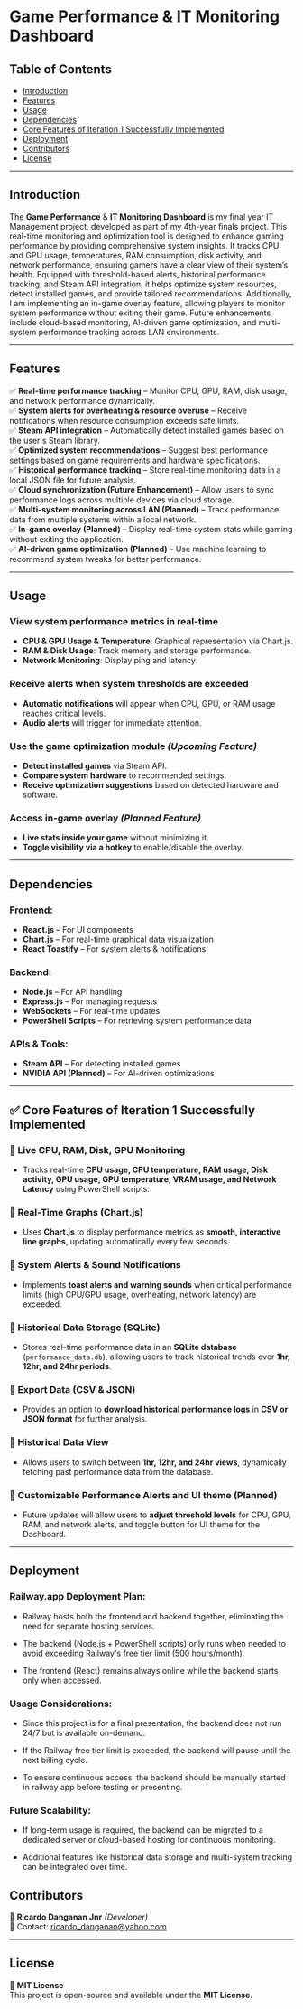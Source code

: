 # Game Performance & IT Monitoring Dashboard

## Table of Contents

- [Introduction](#introduction)
- [Features](#features)
- [Usage](#usage)
- [Dependencies](#dependencies)
- [Core Features of Iteration 1 Successfully Implemented](#-core-features-of-iteration-1-successfully-implemented)
- [Deployment](#Deployment)
- [Contributors](#contributors)
- [License](#license)

---

## Introduction

The **Game Performance** & **IT Monitoring Dashboard** is my final year IT Management project, developed as part of my 4th-year finals project. This real-time monitoring and optimization tool is designed to enhance gaming performance by providing comprehensive system insights. It tracks CPU and GPU usage, temperatures, RAM consumption, disk activity, and network performance, ensuring gamers have a clear view of their system’s health. Equipped with threshold-based alerts, historical performance tracking, and Steam API integration, it helps optimize system resources, detect installed games, and provide tailored recommendations. Additionally, I am implementing an in-game overlay feature, allowing players to monitor system performance without exiting their game. Future enhancements include cloud-based monitoring, AI-driven game optimization, and multi-system performance tracking across LAN environments.

---

## Features

✅ **Real-time performance tracking** – Monitor CPU, GPU, RAM, disk usage, and network performance dynamically.  
✅ **System alerts for overheating & resource overuse** – Receive notifications when resource consumption exceeds safe limits.  
✅ **Steam API integration** – Automatically detect installed games based on the user's Steam library.  
✅ **Optimized system recommendations** – Suggest best performance settings based on game requirements and hardware specifications.  
✅ **Historical performance tracking** – Store real-time monitoring data in a local JSON file for future analysis.  
✅ **Cloud synchronization (Future Enhancement)** – Allow users to sync performance logs across multiple devices via cloud storage.  
✅ **Multi-system monitoring across LAN (Planned)** – Track performance data from multiple systems within a local network.  
✅ **In-game overlay (Planned)** – Display real-time system stats while gaming without exiting the application.  
✅ **AI-driven game optimization (Planned)** – Use machine learning to recommend system tweaks for better performance.  

---

## Usage

### View system performance metrics in real-time
- **CPU & GPU Usage & Temperature**: Graphical representation via Chart.js.
- **RAM & Disk Usage**: Track memory and storage performance.
- **Network Monitoring**: Display ping and latency.

### Receive alerts when system thresholds are exceeded
- **Automatic notifications** will appear when CPU, GPU, or RAM usage reaches critical levels.
- **Audio alerts** will trigger for immediate attention.

### Use the game optimization module *(Upcoming Feature)*
- **Detect installed games** via Steam API.
- **Compare system hardware** to recommended settings.
- **Receive optimization suggestions** based on detected hardware and software.

### Access in-game overlay *(Planned Feature)*
- **Live stats inside your game** without minimizing it.
- **Toggle visibility via a hotkey** to enable/disable the overlay.

---

## Dependencies

### Frontend:
- **React.js** – For UI components
- **Chart.js** – For real-time graphical data visualization
- **React Toastify** – For system alerts & notifications

### Backend:
- **Node.js** – For API handling
- **Express.js** – For managing requests
- **WebSockets** – For real-time updates
- **PowerShell Scripts** – For retrieving system performance data

### APIs & Tools:
- **Steam API** – For detecting installed games
- **NVIDIA API (Planned)** – For AI-driven optimizations 

---

## ✅ Core Features of Iteration 1 Successfully Implemented

### 🔹 Live CPU, RAM, Disk, GPU Monitoring
- Tracks real-time **CPU usage, CPU temperature, RAM usage, Disk activity, GPU usage, GPU temperature, VRAM usage, and Network Latency** using PowerShell scripts.

### 🔹 Real-Time Graphs (Chart.js)
- Uses **Chart.js** to display performance metrics as **smooth, interactive line graphs**, updating automatically every few seconds.

### 🔹 System Alerts & Sound Notifications
- Implements **toast alerts and warning sounds** when critical performance limits (high CPU/GPU usage, overheating, network latency) are exceeded.

### 🔹 Historical Data Storage (SQLite)
- Stores real-time performance data in an **SQLite database** (`performance_data.db`), allowing users to track historical trends over **1hr, 12hr, and 24hr periods**.

### 🔹 Export Data (CSV & JSON)
- Provides an option to **download historical performance logs** in **CSV or JSON format** for further analysis.

### 🔹 Historical Data View
- Allows users to switch between **1hr, 12hr, and 24hr views**, dynamically fetching past performance data from the database.

### 🔹 Customizable Performance Alerts and UI theme (Planned)
- Future updates will allow users to **adjust threshold levels** for CPU, GPU, RAM, and network alerts, and toggle button for UI theme for the Dashboard.

---

## Deployment

### Railway.app Deployment Plan:

- Railway hosts both the frontend and backend together, eliminating the need for separate hosting services.

- The backend (Node.js + PowerShell scripts) only runs when needed to avoid exceeding Railway's free tier limit (500 hours/month).

- The frontend (React) remains always online while the backend starts only when accessed.

### Usage Considerations:

- Since this project is for a final presentation, the backend does not run 24/7 but is available on-demand.

- If the Railway free tier limit is exceeded, the backend will pause until the next billing cycle.

- To ensure continuous access, the backend should be manually started in railway app before testing or presenting.

### Future Scalability:

- If long-term usage is required, the backend can be migrated to a dedicated server or cloud-based hosting for continuous monitoring.

- Additional features like historical data storage and multi-system tracking can be integrated over time.


## Contributors

👤 **Ricardo Danganan Jnr** *(Developer)*  
📧 Contact: [ricardo_danganan@yahoo.com](mailto:ricardo_danganan@yahoo.com)  

---

## License

📝 **MIT License**  
This project is open-source and available under the **MIT License**.

